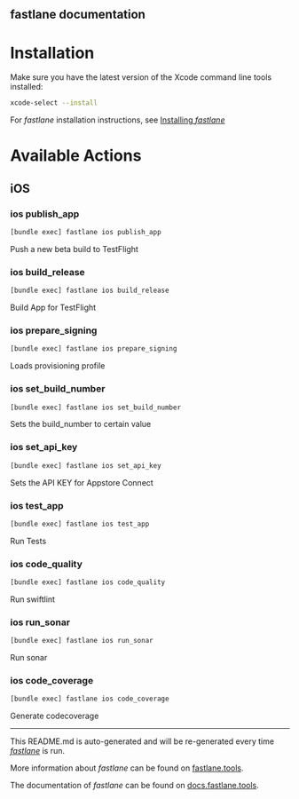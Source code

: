 fastlane documentation
----

# Installation

Make sure you have the latest version of the Xcode command line tools installed:

```sh
xcode-select --install
```

For _fastlane_ installation instructions, see [Installing _fastlane_](https://docs.fastlane.tools/#installing-fastlane)

# Available Actions

## iOS

### ios publish_app

```sh
[bundle exec] fastlane ios publish_app
```

Push a new beta build to TestFlight

### ios build_release

```sh
[bundle exec] fastlane ios build_release
```

Build App for TestFlight

### ios prepare_signing

```sh
[bundle exec] fastlane ios prepare_signing
```

Loads provisioning profile

### ios set_build_number

```sh
[bundle exec] fastlane ios set_build_number
```

Sets the build_number to certain value

### ios set_api_key

```sh
[bundle exec] fastlane ios set_api_key
```

Sets the API KEY for Appstore Connect

### ios test_app

```sh
[bundle exec] fastlane ios test_app
```

Run Tests

### ios code_quality

```sh
[bundle exec] fastlane ios code_quality
```

Run swiftlint

### ios run_sonar

```sh
[bundle exec] fastlane ios run_sonar
```

Run sonar

### ios code_coverage

```sh
[bundle exec] fastlane ios code_coverage
```

Generate codecoverage

----

This README.md is auto-generated and will be re-generated every time [_fastlane_](https://fastlane.tools) is run.

More information about _fastlane_ can be found on [fastlane.tools](https://fastlane.tools).

The documentation of _fastlane_ can be found on [docs.fastlane.tools](https://docs.fastlane.tools).

